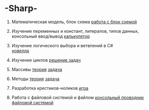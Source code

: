 # -Sharp-
1. Математическая модель, блок схема
   [работа с блок схемой](схемы.docx)
   
2. Изучение переменных и констант, литералов, типов данных, консольный ввод/вывод
   [калькулятор](ConsoleApp7)
   
3. Изучение логического выбора и ветвлений в C#  
   [новелла](ConsoleApp8)
   
4. Изучение циклов
   [решение задач](ConsoleApp11)
   
5. Массивы
   [теория](массивы.docx)
   [задача](ConsoleApp10)
   
6. Методы
   [теория](методы.docx)
   [задача](ConsoleApp9)

7. Разработка крестиков-ноликов
   [игра](ConsoleApp12)

8. Работа с файловой системой и файлом
   [консольный проводник файловой системой](ConsoleApp13)

